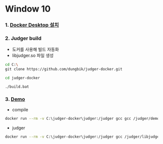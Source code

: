# Window 10

### 1. [Docker Desktop 설치](https://www.docker.com/get-started)

### 2. Judger build

- 도커를 사용해 빌드 자동화
- libjudger.so 파일 생성

```sh
cd C:\
git clone https://github.com/dungbik/judger-docker.git

cd judger-docker

./build.bat
```

### 3. [Demo](https://docs.onlinejudge.me/#/judger/api)

- compile

```sh
docker run --rm -v C:\judger-docker\judger:/judger gcc gcc /judger/demo/main.c -o /judger/demo/main
```

- judger

```sh
docker run --rm -v C:\judger-docker\judger:/judger gcc /judger/libjudger.so --max_cpu_time=1000 --max_real_time=2000 --max_memory=536870912 --max_process_number=200 --max_output_size=16384 --exe_path="/judger/demo/main" --input_path="/judger/demo/1.in" --output_path="/judger/demo/1.out" --error_path="/judger/demo/1.out" --uid=0 --gid=0 --seccomp_rule_name="c_cpp"
```

